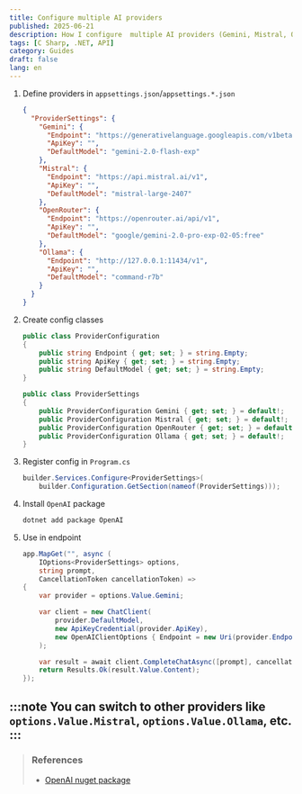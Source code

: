 ```yaml
---
title: Configure multiple AI providers
published: 2025-06-21
description: How I configure  multiple AI providers (Gemini, Mistral, Ollama...)
tags: [C Sharp, .NET, API]
category: Guides
draft: false 
lang: en
---
```

1. Define providers in `appsettings.json`/`appsettings.*.json`
    ```json title="appsettings.*.json"
    {
      "ProviderSettings": {
        "Gemini": {
          "Endpoint": "https://generativelanguage.googleapis.com/v1beta",
          "ApiKey": "",
          "DefaultModel": "gemini-2.0-flash-exp"
        },
        "Mistral": {
          "Endpoint": "https://api.mistral.ai/v1",
          "ApiKey": "",
          "DefaultModel": "mistral-large-2407"
        },
        "OpenRouter": {
          "Endpoint": "https://openrouter.ai/api/v1",
          "ApiKey": "",
          "DefaultModel": "google/gemini-2.0-pro-exp-02-05:free"
        },
        "Ollama": {
          "Endpoint": "http://127.0.0.1:11434/v1",
          "ApiKey": "",
          "DefaultModel": "command-r7b"
        }
      }
    }
    ```
1. Create config classes
    ```csharp title="ProviderConfiguration.cs"
    public class ProviderConfiguration
    {
        public string Endpoint { get; set; } = string.Empty;
        public string ApiKey { get; set; } = string.Empty;
        public string DefaultModel { get; set; } = string.Empty;
    }
    ```
    ```csharp title="ProviderSettings.cs"
    public class ProviderSettings
    {
        public ProviderConfiguration Gemini { get; set; } = default!;
        public ProviderConfiguration Mistral { get; set; } = default!;
        public ProviderConfiguration OpenRouter { get; set; } = default!;
        public ProviderConfiguration Ollama { get; set; } = default!;
    }
    ```
1. Register config in `Program.cs`
    ```csharp
    builder.Services.Configure<ProviderSettings>(
        builder.Configuration.GetSection(nameof(ProviderSettings)));
    ```
1. Install `OpenAI` package
    ```bash
    dotnet add package OpenAI
    ```
1. Use in endpoint
    ```csharp {6}
    app.MapGet("", async (
        IOptions<ProviderSettings> options,
        string prompt,
        CancellationToken cancellationToken) =>
    {
        var provider = options.Value.Gemini;

        var client = new ChatClient(
            provider.DefaultModel,
            new ApiKeyCredential(provider.ApiKey),
            new OpenAIClientOptions { Endpoint = new Uri(provider.Endpoint) }
        );

        var result = await client.CompleteChatAsync([prompt], cancellationToken);
        return Results.Ok(result.Value.Content);
    });
    ```
:::note
You can switch to other providers like `options.Value.Mistral`, `options.Value.Ollama`, etc.
:::
---
> ### References
> - [OpenAI nuget package](https://www.nuget.org/packages/OpenAI/)